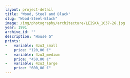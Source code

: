 ```yaml
---
layout: project-detail
title: "Wood, Steel and Black"
slug: "Wood-Steel-Black"
image: /img/photography/architecture/LEISKA_1037-26.jpg
year: 1991
archive_id: ""
description: "House G"
prints:
-   variable: 4zu3_small
    price: "120,00 €"
-   variable: 4zu3_medium
    price: "450,00 €"
-   variable: 4zu3_large
    price: "600,00 €"
---
```

